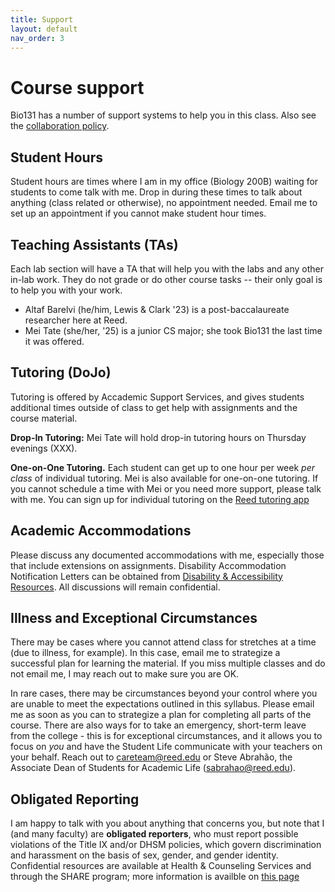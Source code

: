 ```yaml
---
title: Support
layout: default
nav_order: 3
---
```


# Course support

Bio131 has a number of support systems to help you in this class. Also see the [collaboration policy](collab.md).

## Student Hours

Student hours are times where I am in my office (Biology 200B) waiting for students to come talk with me. Drop in during these times to talk about anything (class related or otherwise), no appointment needed. Email me to set up an appointment if you cannot make student hour times.

## Teaching Assistants (TAs)

Each lab section will have a TA that will help you with the labs and any other in-lab work. They do not grade or do other course tasks -- their only goal is to help you with your work.

- Altaf Barelvi (he/him, Lewis & Clark '23) is a post-baccalaureate researcher here at Reed.
- Mei Tate (she/her, '25) is a junior CS major; she took Bio131 the last time it was offered.

## Tutoring (DoJo)

Tutoring is offered by Accademic Support Services, and gives students additional times outside of class to get help with assignments and the course material.

**Drop-In Tutoring:** Mei Tate will hold drop-in tutoring hours on Thursday evenings (XXX).

**One-on-One Tutoring.** Each student can get up to one hour per week _per class_ of individual tutoring. Mei is also available for one-on-one tutoring. If you cannot schedule a time with Mei or you need more support, please talk with me. You can sign up for individual tutoring on the [Reed tutoring app](https://iris.reed.edu/tutor/tutors/profiles)

## Academic Accommodations

Please discuss any documented accommodations with me, especially those that include extensions on assignments. Disability Accommodation Notification Letters can be obtained from [Disability & Accessibility Resources](https://www.reed.edu/disability-resources/).  All discussions will remain confidential.  

## Illness and Exceptional Circumstances

There may be cases where you cannot attend class for stretches at a time (due to illness, for example). In this case, email me to strategize a successful plan for learning the material. If you miss multiple classes and do not email me, I may reach out to make sure you are OK. 

In rare cases, there may be circumstances beyond your control where you are unable to meet the expectations outlined in this syllabus. Please email me as soon as you can to strategize a plan for completing all parts of the course. There are also ways for to take an emergency, short-term leave from the college - this is for exceptional circumstances, and it allows you to focus on _you_ and have the Student Life communicate with your teachers on your behalf. Reach out to careteam@reed.edu or Steve Abrahão, the Associate Dean of Students for Academic Life (sabrahao@reed.edu).

## Obligated Reporting

I am happy to talk with you about anything that concerns you, but note that I (and many faculty) are **obligated reporters**, who must report possible violations of the Title IX and/or DHSM policies, which govern discrimination and harassment on the basis of sex, gender, and gender identity. Confidential resources are available at Health & Counseling Services and through the SHARE program; more information is availble on [this page](https://www.reed.edu/student-life/concerned/confidentiality-obligatory-reporting.html)
